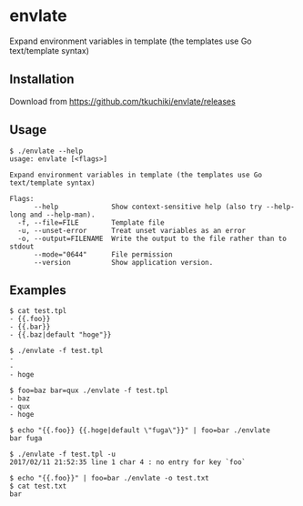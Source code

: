 # envlate
Expand environment variables in template (the templates use Go text/template syntax)

## Installation

Download from https://github.com/tkuchiki/envlate/releases

## Usage

```shell
$ ./envlate --help
usage: envlate [<flags>]

Expand environment variables in template (the templates use Go text/template syntax)

Flags:
      --help             Show context-sensitive help (also try --help-long and --help-man).
  -f, --file=FILE        Template file
  -u, --unset-error      Treat unset variables as an error
  -o, --output=FILENAME  Write the output to the file rather than to stdout
      --mode="0644"      File permission
      --version          Show application version.
```

## Examples

```shell
$ cat test.tpl
- {{.foo}}
- {{.bar}}
- {{.baz|default "hoge"}}

$ ./envlate -f test.tpl
-
-
- hoge

$ foo=baz bar=qux ./envlate -f test.tpl
- baz
- qux
- hoge

$ echo "{{.foo}} {{.hoge|default \"fuga\"}}" | foo=bar ./envlate
bar fuga

$ ./envlate -f test.tpl -u
2017/02/11 21:52:35 line 1 char 4 : no entry for key `foo`

$ echo "{{.foo}}" | foo=bar ./envlate -o test.txt
$ cat test.txt
bar
```
